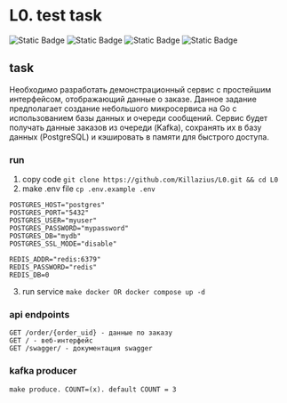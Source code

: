 # L0. test task
![Static Badge](https://img.shields.io/badge/go-1.25-blue?color=%2300ADD8)
![Static Badge](https://img.shields.io/badge/redis-8.2.1-blue?color=%23FF4438)
![Static Badge](https://img.shields.io/badge/postgresql-17.5-blue?color=%234169E1)
![Static Badge](https://img.shields.io/badge/kafka-7.3.0-blue?color=%23231F20)
## task
Необходимо разработать демонстрационный сервис с простейшим интерфейсом, отображающий данные о заказе.
Данное задание предполагает создание небольшого микросервиса на Go с использованием базы данных и очереди сообщений. 
Сервис будет получать данные заказов из очереди (Kafka), сохранять их в базу данных (PostgreSQL) и кэшировать в памяти для быстрого доступа.

### run
1. copy code
`git clone https://github.com/Killazius/L0.git && cd L0`
2. make .env file
`cp .env.example .env`
```env
POSTGRES_HOST="postgres"
POSTGRES_PORT="5432"
POSTGRES_USER="myuser"
POSTGRES_PASSWORD="mypassword"
POSTGRES_DB="mydb"
POSTGRES_SSL_MODE="disable"

REDIS_ADDR="redis:6379"
REDIS_PASSWORD="redis"
REDIS_DB=0
```
3. run service
`make docker OR docker compose up -d`

### api endpoints
```
GET /order/{order_uid} - данные по заказу
GET / - веб-интерфейс
GET /swagger/ - документация swagger
```

### kafka producer
`make produce. COUNT=(x). default COUNT = 3`

